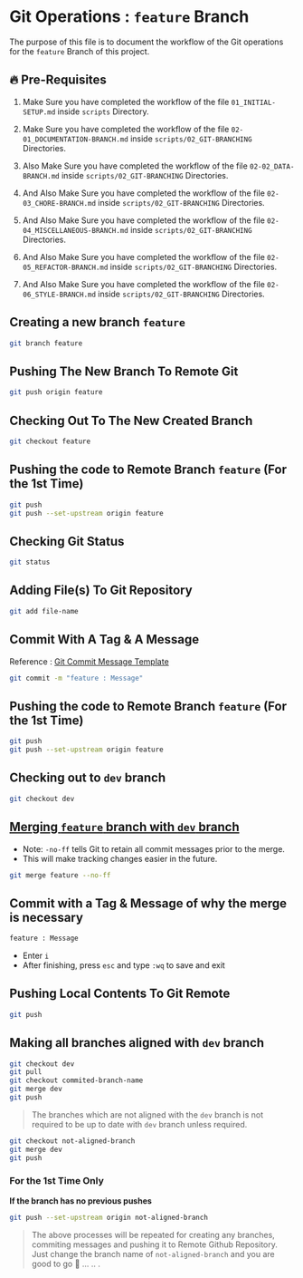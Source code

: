 # Git Operations : `feature` Branch

The purpose of this file is to document the workflow of the Git operations for the `feature` Branch of this project.

## 🔥 Pre-Requisites

1. Make Sure you have completed the workflow of the file `01_INITIAL-SETUP.md` inside `scripts` Directory.

2. Make Sure you have completed the workflow of the file `02-01_DOCUMENTATION-BRANCH.md` inside `scripts/02_GIT-BRANCHING` Directories.

3. Also Make Sure you have completed the workflow of the file `02-02_DATA-BRANCH.md` inside `scripts/02_GIT-BRANCHING` Directories.

4. And Also Make Sure you have completed the workflow of the file `02-03_CHORE-BRANCH.md` inside `scripts/02_GIT-BRANCHING` Directories.

5. And Also Make Sure you have completed the workflow of the file `02-04_MISCELLANEOUS-BRANCH.md` inside `scripts/02_GIT-BRANCHING` Directories.

6. And Also Make Sure you have completed the workflow of the file `02-05_REFACTOR-BRANCH.md` inside `scripts/02_GIT-BRANCHING` Directories.

7. And Also Make Sure you have completed the workflow of the file `02-06_STYLE-BRANCH.md` inside `scripts/02_GIT-BRANCHING` Directories.

## Creating a new branch `feature`

```sh
git branch feature
```

## Pushing The New Branch To Remote Git

```sh
git push origin feature
```

## Checking Out To The New Created Branch

```sh
git checkout feature
```

## Pushing the code to Remote Branch `feature` (For the 1st Time)

```sh
git push
git push --set-upstream origin feature
```

## Checking Git Status

```sh
git status
```

## Adding File(s) To Git Repository

```sh
git add file-name
```

## Commit With A Tag & A Message

Reference : [Git Commit Message Template](../../GIT-COMMIT-TEMPLATE.md)

```sh
git commit -m "feature : Message"
```

## Pushing the code to Remote Branch `feature` (For the 1st Time)

```sh
git push
git push --set-upstream origin feature
```

## Checking out to `dev` branch

```sh
git checkout dev
```

## <ins>Merging `feature` branch with `dev` branch</ins>

- Note: `-no-ff` tells Git to retain all commit messages prior to the merge.
- This will make tracking changes easier in the future.

```sh
git merge feature --no-ff
```

## Commit with a Tag & Message of why the merge is necessary

```sh
feature : Message
```

- Enter `i`
- After finishing, press `esc` and type `:wq` to save and exit

## Pushing Local Contents To Git Remote

```sh
git push
```

## Making all branches aligned with `dev` branch

```sh
git checkout dev
git pull
git checkout commited-branch-name
git merge dev
git push
```

> The branches which are not aligned with the `dev` branch is not required to be up to date with `dev` branch unless required.

```sh
git checkout not-aligned-branch
git merge dev
git push
```

### For the 1st Time Only
<b>If the branch has no previous pushes</b>

```sh
git push --set-upstream origin not-aligned-branch
```

> The above processes will be repeated for creating any branches, commiting messages and pushing it to Remote Github Repository. Just change the branch name of `not-aligned-branch` and you are good to go 🚀 ... .. .